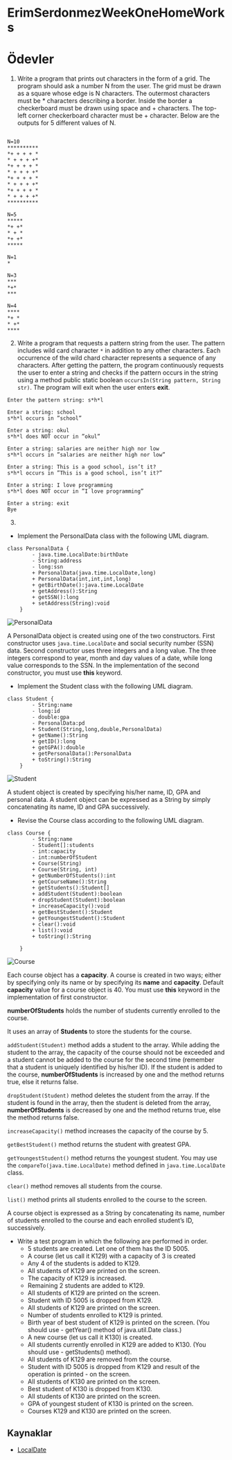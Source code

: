 # ErimSerdonmezWeekOneHomeWorks

# Ödevler

1. Write a program that prints out characters in the form of a grid. The program should ask a number N from the user. The grid must be drawn as a square whose edge is N characters. The outermost characters must be * characters describing a border. Inside the border a checkerboard must be drawn using space and + characters. The top-left corner checkerboard character must be + character. Below are the outputs for 5 different values of N.

```

N=10                
**********
*+ + + + *
* + + + +*
*+ + + + *
* + + + +*
*+ + + + *
* + + + +*
*+ + + + *
* + + + +*
**********

N=5
*****
*+ +*
* + *
*+ +*
*****

N=1
*

N=3
***
*+*
***

N=4
****
*+ *
* +*
****

```

2. Write a program that requests a pattern string from the user. The pattern includes wild card character `*` in addition to any other characters. Each occurrence of the wild chard character represents a sequence of any characters. After getting the pattern, the program continuously requests the user to enter a string and checks if the pattern occurs in the string using a method public static boolean `occursIn(String pattern, String str)`. The program will exit when the user enters **exit**.

```
Enter the pattern string: s*h*l

Enter a string: school
s*h*l occurs in ”school”

Enter a string: okul
s*h*l does NOT occur in ”okul”

Enter a string: salaries are neither high nor low
s*h*l occurs in ”salaries are neither high nor low”

Enter a string: This is a good school, isn’t it? 
s*h*l occurs in ”This is a good school, isn’t it?”

Enter a string: I love programming 
s*h*l does NOT occur in ”I love programming”

Enter a string: exit
Bye
```

3. 
* Implement the PersonalData class with the following UML diagram.

```plantuml
class PersonalData {
        - java.time.LocalDate:birthDate
        - String:address
        - long:ssn
        + PersonalData(java.time.LocalDate,long)
        + PersonalData(int,int,int,long)
        + getBirthDate():java.time.LocalDate
        + getAddress():String
        + getSSN():long
        + setAddress(String):void
    }
```
![PersonalData](https://www.plantuml.com/plantuml/proxy?src=https://raw.githubusercontent.com/Izmir-Java-Bootcamp/homework-1/main/personalData.txt)

A PersonalData object is created using one of the two constructors.  First constructor uses `java.time.LocalDate` and social security number (SSN) data.  Second constructor uses three integers and a long value.  The three integers correspond to year, month and day values of a date, while long value corresponds to the SSN.  In the implementation of the second constructor, you must use **this** keyword.

* Implement the Student class with the following UML diagram.

```plantuml
class Student {
        - String:name
        - long:id
        - double:gpa
        - PersonalData:pd
        + Student(String,long,double,PersonalData)
        + getName():String
        + getID():long
        + getGPA():double
        + getPersonalData():PersonalData
        + toString():String
    }
```
![Student](https://www.plantuml.com/plantuml/proxy?src=https://raw.githubusercontent.com/Izmir-Java-Bootcamp/homework-1/main/student.txt)

A student object is created by specifying his/her name, ID, GPA and personal data. 
A student object can be expressed as a String by simply concatenating its name, ID and GPA successively.

* Revise the Course class according to the following UML diagram.

```plantuml
class Course {
        - String:name
        - Student[]:students
        - int:capacity
        - int:numberOfStudent
        + Course(String)
        + Course(String, int)
        + getNumberOfStudents():int
        + getCourseName():String
        + getStudents():Student[]
        + addStudent(Student):boolean
        + dropStudent(Student):boolean
        + increaseCapacity():void 
        + getBestStudent():Student
        + getYoungestStudent():Student
        + clear():void
        + list():void
        + toString():String

    }
```
![Course](https://www.plantuml.com/plantuml/proxy?src=https://raw.githubusercontent.com/Izmir-Java-Bootcamp/homework-1/main/course.txt)

Each course object has a **capacity**.  A course is created in two ways; either by specifying only its name or by specifying its **name** and **capacity**.  Default **capacity** value for a course object is 40. You must use **this** keyword in the implementation of first constructor. 

**numberOfStudents** holds the number of students currently enrolled to the course.

It uses an array of **Students** to store the students for the course.

`addStudent(Student)` method adds a student to the array.  While adding the student to the array, the capacity of the course should not be exceeded and a student cannot be added to the course for the second time (remember that a student is uniquely identified by his/her ID).  If the student is added to the course, **numberOfStudents** is increased by one and the method returns true, else it returns false.

`dropStudent(Student)` method deletes the student from the array.  If the student is found in the array, then the student is deleted from the array, **numberOfStudents** is decreased by one and the method returns true, else the method returns false.

`increaseCapacity()` method increases the capacity of the course by 5.

`getBestStudent()` method returns the student with greatest GPA.

`getYoungestStudent()` method returns the youngest student.  You may use the `compareTo(java.time.LocalDate)` method defined in `java.time.LocalDate` class.

`clear()` method removes all students from the course.

`list()` method prints all students enrolled to the course to the screen.

A course object is expressed as a String by concatenating its name, number of students enrolled to the course and each enrolled student’s ID, successively.

* Write a test program in which the following are performed in order.
    - 5 students are created.  Let one of them has the ID 5005.  
    - A course (let us call it K129) with a capacity of 3 is created
    - Any 4 of the students is added to K129.  
    - All students of K129 are printed on the screen.
    - The capacity of K129 is increased.
    - Remaining 2 students are added to K129.
    - All students of K129 are printed on the screen.
    - Student with ID 5005 is dropped from K129.
    - All students of K129 are printed on the screen.
    - Number of students enrolled to K129 is printed.
    - Birth year of best student of K129 is printed on the screen. (You should use -  getYear() method of java.util.Date class.)
    - A new course (let us call it K130) is created.
    - All students currently enrolled in K129 are added to K130. (You should use -  getStudents() method).
    - All students of K129 are removed from the course.
    - Student with ID 5005 is dropped from K129 and result of the operation is    printed - on the screen.
    - All students of K130 are printed on the screen.
    - Best student of K130 is dropped from K130.
    - All students of K130 are printed on the screen.
    - GPA of youngest student of K130 is printed on the screen.
    - Courses K129 and K130 are printed on the screen.


## Kaynaklar
- [LocalDate](https://docs.oracle.com/javase/8/docs/api/java/time/LocalDate.html#:~:text=LocalDate%20is%20an%20immutable%20date,be%20stored%20in%20a%20LocalDate%20.)
